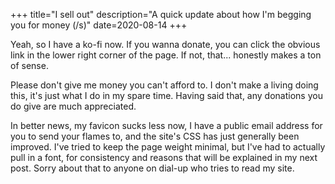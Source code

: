 +++
title="I sell out"
description="A quick update about how I'm begging you for money (/s)"
date=2020-08-14
+++

Yeah, so I have a ko-fi now. If you wanna donate, you can click the obvious link
in the lower right corner of the page. If not, that... honestly makes a ton of
sense.

Please don't give me money you can't afford to. I don't make a living doing
this, it's just what I do in my spare time. Having said that, any donations you
do give are much appreciated. 

In better news, my favicon sucks less now, I have a public email address for you
to send your flames to, and the site's CSS has just generally been
improved. I've tried to keep the page weight minimal, but I've had to actually
pull in a font, for consistency and reasons that will be explained in my next
post. Sorry about that to anyone on dial-up who tries to read my site.
